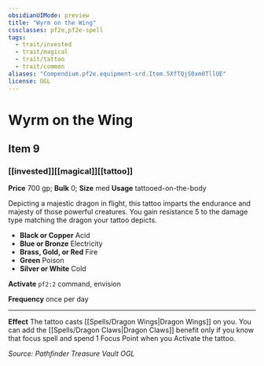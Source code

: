 ```yaml
---
obsidianUIMode: preview
title: "Wyrm on the Wing"
cssclasses: pf2e,pf2e-spell
tags:
  - trait/invested
  - trait/magical
  - trait/tattoo
  - trait/common
aliases: "Compendium.pf2e.equipment-srd.Item.5XfTQjS0xm0TllOE"
license: OGL
---
```

# Wyrm on the Wing
## Item 9
### [[invested]][[magical]][[tattoo]]


**Price** 700 gp; 
**Bulk** 0; **Size** med
**Usage** tattooed-on-the-body

Depicting a majestic dragon in flight, this tattoo imparts the endurance and majesty of those powerful creatures. You gain resistance 5 to the damage type matching the dragon your tattoo depicts.

*   **Black or Copper** Acid
*   **Blue or Bronze** Electricity
*   **Brass, Gold, or Red** Fire
*   **Green** Poison
*   **Silver or White** Cold

**Activate** `pf2:2` command, envision

**Frequency** once per day

* * *

**Effect** The tattoo casts [[Spells/Dragon Wings|Dragon Wings]] on you. You can add the [[Spells/Dragon Claws|Dragon Claws]] benefit only if you know that focus spell and spend 1 Focus Point when you Activate the tattoo.

*Source: Pathfinder Treasure Vault*
*OGL*